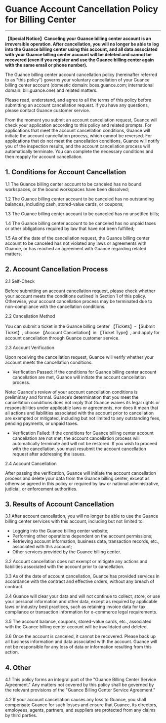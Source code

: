 # Guance Account Cancellation Policy for Billing Center
---

**【Special Notice】Canceling your Guance billing center account is an irreversible operation. After cancellation, you will no longer be able to log into the Guance billing center using this account, and all data associated with your Guance billing center account will be deleted and cannot be recovered (even if you register and use the Guance billing center again with the same email or phone number).**

The Guance billing center account cancellation policy (hereinafter referred to as "this policy") governs your voluntary cancellation of your Guance billing center account (domestic domain: boss.guance.com; international domain: bill.guance.one) and related matters.

Please read, understand, and agree to all the terms of this policy before submitting an account cancellation request. If you have any questions, please contact Guance customer service.

From the moment you submit an account cancellation request, Guance will check your application according to this policy and related prompts. For applications that meet the account cancellation conditions, Guance will initiate the account cancellation process, which cannot be reversed. For applications that do not meet the cancellation conditions, Guance will notify you of the inspection results, and the account cancellation process will automatically terminate. You can complete the necessary conditions and then reapply for account cancellation.

## 1. Conditions for Account Cancellation

1.1 The Guance billing center account to be canceled has no bound workspaces, or the bound workspaces have been dissolved;

1.2 The Guance billing center account to be canceled has no outstanding balances, including cash, stored-value cards, or coupons;

1.3 The Guance billing center account to be canceled has no unsettled bills;

1.4 The Guance billing center account to be canceled has no unpaid taxes or other obligations required by law that have not been fulfilled;

1.5 As of the date of the cancellation request, the Guance billing center account to be canceled has not violated any laws or agreements with Guance, or has reached an agreement with Guance regarding related matters.

## 2. Account Cancellation Process

2.1 Self-Check

Before submitting an account cancellation request, please check whether your account meets the conditions outlined in Section 1 of this policy. Otherwise, your account cancellation process may be terminated due to non-compliance with the cancellation conditions.

2.2 Cancellation Method

You can submit a ticket in the Guance billing center 【Tickets】-【Submit Ticket】, choose 【Account Cancellation】in 【Ticket Type】, and apply for account cancellation through Guance customer service.

2.3 Account Verification

Upon receiving the cancellation request, Guance will verify whether your account meets the cancellation conditions.

- Verification Passed: If the conditions for Guance billing center account cancellation are met, Guance will initiate the account cancellation process.

Note: Guance's review of your account cancellation conditions is preliminary and formal. Guance’s determination that you meet the cancellation conditions does not imply that Guance waives its legal rights or responsibilities under applicable laws or agreements, nor does it mean that all actions and liabilities associated with the account prior to cancellation are exempted or mitigated, including but not limited to any outstanding fees, pending payments, or unpaid taxes.

- Verification Failed: If the conditions for Guance billing center account cancellation are not met, the account cancellation process will automatically terminate and will not be restored. If you wish to proceed with the cancellation, you must resubmit the account cancellation request after addressing the issues.

2.4 Account Cancellation

After passing the verification, Guance will initiate the account cancellation process and delete your data from the Guance billing center, except as otherwise agreed in this policy or required by law or national administrative, judicial, or enforcement authorities.

## 3. Results of Account Cancellation

3.1 After account cancellation, you will no longer be able to use the Guance billing center services with this account, including but not limited to:

- Logging into the Guance billing center website;
- Performing other operations dependent on the account permissions;
- Retrieving account information, business data, transaction records, etc., associated with this account;
- Other services provided by the Guance billing center.

3.2 Account cancellation does not exempt or mitigate any actions and liabilities associated with the account prior to cancellation.

3.3 As of the date of account cancellation, Guance has provided services in accordance with the contract and effective orders, without any breach of contract.

3.4 Guance will clear your data and will not continue to collect, store, or use your personal information and other data, except as required by applicable laws or industry best practices, such as retaining invoice data for tax compliance or transaction information for e-commerce legal requirements.

3.5 The account balance, coupons, stored-value cards, etc., associated with the Guance billing center account will be invalidated and deleted.

3.6 Once the account is canceled, it cannot be recovered. Please back up all business information and data associated with the account. Guance will not be responsible for any loss of data or information resulting from this action.

## 4. Other

4.1 This policy forms an integral part of the "Guance Billing Center Service Agreement." Any matters not covered by this policy shall be governed by the relevant provisions of the "Guance Billing Center Service Agreement."

4.2 If your account cancellation causes any loss to Guance, you shall compensate Guance for such losses and ensure that Guance, its directors, employees, agents, partners, and suppliers are protected from any claims by third parties.